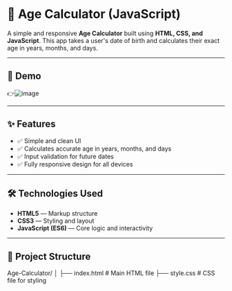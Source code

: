 # 🎉 Age Calculator (JavaScript)

A simple and responsive **Age Calculator** built using **HTML, CSS, and JavaScript**. This app takes a user's date of birth and calculates their exact age in years, months, and days.

---

## 🚀 Demo


👉![image](https://github.com/user-attachments/assets/df45f5fd-e9a8-40ed-83cb-43b3ce881543)


---

## ✨ Features

- ✅ Simple and clean UI
- ✅ Calculates accurate age in years, months, and days
- ✅ Input validation for future dates
- ✅ Fully responsive design for all devices

---

## 🛠️ Technologies Used

- **HTML5** — Markup structure
- **CSS3** — Styling and layout
- **JavaScript (ES6)** — Core logic and interactivity

---

## 📁 Project Structure

Age-Calculator/ │ ├── index.html # Main HTML file ├── style.css # CSS file for styling 

